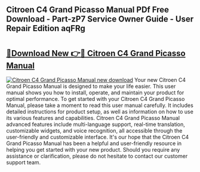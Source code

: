 ## Citroen C4 Grand Picasso Manual PDf Free Download - Part-zP7 Service Owner Guide - User Repair Edition aqFRg

# <h2><a href="http://cf27665.oget.top/?id=Citroen+C4+Grand+Picasso+Manual">🔗Download New 👉🔴 Citroen C4 Grand Picasso Manual</a></h2>

[![Citroen C4 Grand Picasso Manual new download](https://i.imgur.com/5g1atiW.png)](http://cf27665.oget.top/?id=Citroen+C4+Grand+Picasso+Manual)
Your new Citroen C4 Grand Picasso Manual is designed to make your life easier. This user manual shows you how to install, operate, and maintain your product for optimal performance. To get started with your Citroen C4 Grand Picasso Manual, please take a moment to read this user manual carefully. It includes detailed instructions for product setup, as well as information on how to use its various features and capabilities. Citroen C4 Grand Picasso Manual advanced features include multi-language support, real-time translation, customizable widgets, and voice recognition, all accessible through the user-friendly and customizable interface. It's our hope that the Citroen C4 Grand Picasso Manual has been a helpful and user-friendly resource in helping you get started with your new product. Should you require any assistance or clarification, please do not hesitate to contact our customer support team.
